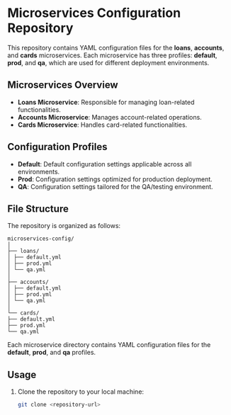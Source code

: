 # Microservices Configuration Repository

This repository contains YAML configuration files for the **loans**, **accounts**, and **cards** microservices. Each microservice has three profiles: **default**, **prod**, and **qa**, which are used for different deployment environments.

## Microservices Overview

- **Loans Microservice**: Responsible for managing loan-related functionalities.
- **Accounts Microservice**: Manages account-related operations.
- **Cards Microservice**: Handles card-related functionalities.

## Configuration Profiles

- **Default**: Default configuration settings applicable across all environments.
- **Prod**: Configuration settings optimized for production deployment.
- **QA**: Configuration settings tailored for the QA/testing environment.

## File Structure

The repository is organized as follows:

```
microservices-config/
│
├── loans/
│ ├── default.yml
│ ├── prod.yml
│ └── qa.yml
│
├── accounts/
│ ├── default.yml
│ ├── prod.yml
│ └── qa.yml
│
└── cards/
├── default.yml
├── prod.yml
└── qa.yml
```

Each microservice directory contains YAML configuration files for the **default**, **prod**, and **qa** profiles.

## Usage

1. Clone the repository to your local machine:

   ```bash
   git clone <repository-url>
